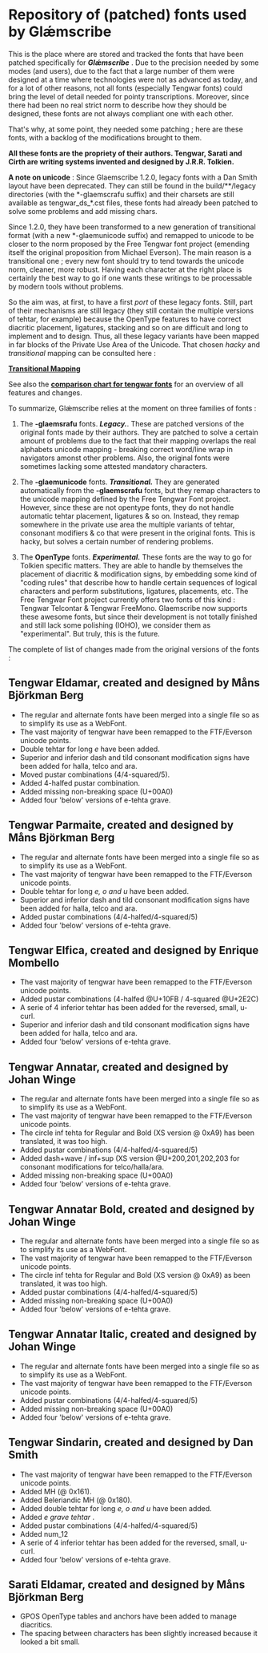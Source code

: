# Repository of (patched) fonts used by Glǽmscribe

This is the place where are stored and tracked the fonts that have been patched specifically for **_Glǽmscribe_** . Due to the precision needed by some modes (and users), due to the fact that a large number of them were designed at a time where technologies were not as advanced as today, and for a lot of other reasons, not all fonts (especially Tengwar fonts) could bring the level of detail needed for pointy transcriptions. Moreover, since there had been no real strict norm to describe how they should be designed, these fonts are not always compliant one with each other.

That's why, at some point, they needed some patching ; here are these fonts, with a backlog of the modifications brought to them.

**All these fonts are the propriety of their authors. Tengwar, Sarati and Cirth are writing systems invented and designed by J.R.R. Tolkien.**

**A note on unicode** : Since Glaemscribe 1.2.0, legacy fonts with a Dan Smith layout have been deprecated. They can still be found in the build/\*\*/legacy directories (with the \*-glaemscrafu suffix) and their charsets are still available as tengwar\_ds\_\*.cst files, these fonts had already been patched to solve some problems and add missing chars. 

Since 1.2.0, they have been transformed to a new generation of transitional format (with a new \*-glaemunicode suffix) and remapped to unicode to be closer to the norm proposed by the Free Tengwar font project (emending itself the original proposition from Michael Everson). The main reason is a transitional one ; every new font should try to tend towards the unicode norm, cleaner, more robust. Having each character at the right place is certainly the best way to go if one wants these writings to be processable by modern tools without problems.

So the aim was, at first, to have a first *port* of these legacy fonts. Still, part of their mechanisms are still legacy (they still contain the multiple versions of tehtar, for example) because the OpenType features to have correct diacritic placement, ligatures, stacking and so on are difficult and long to implement and to design. Thus, all these legacy variants have been mapped in far blocks of the Private Use Area of the Unicode. That chosen *hacky* and *transitional* mapping can be consulted here :

[**Transitional Mapping**](http://htmlpreview.github.io/?https://raw.githubusercontent.com/BenTalagan/glaemscribe/master/fonts/doc/glaemscribe_transitional_unicode_fonts_mapping.html)

See also the [**comparison chart for tengwar fonts**](http://htmlpreview.github.io/?https://raw.githubusercontent.com/BenTalagan/glaemscribe/master/fonts/doc/glaemscribe_tengwar_fonts.html) for an overview of all features and changes.

To summarize, Glǽmscribe relies at the moment on three families of fonts :

1) The **-glaemsrafu** fonts. **_Legacy._**. These are patched versions of the original fonts made by their authors. They are patched to solve a certain amount of problems due to the fact that their mapping overlaps the real alphabets unicode mapping - breaking correct word/line wrap in navigators amonst other problems. Also, the original fonts were sometimes lacking some attested mandatory characters.

2) The **-glaemunicode** fonts. **_Transitional._** They are generated automatically from the **-glaemscrafu** fonts, but they remap characters to the unicode mapping defined by the Free Tengwar Font project. However, since these are not opentype fonts, they do not handle automatic tehtar placement, ligatures & so on. Instead, they remap somewhere in the private use area the multiple variants of tehtar, consonant modifiers & co that were present in the original fonts. This is hacky, but solves a certain number of rendering problems. 

3) The **OpenType** fonts. **_Experimental._** These fonts are the way to go for Tolkien specific matters. They are able to handle by themselves the placement of diacritic & modification signs, by embedding some kind of "coding rules" that describe how to handle certain sequences of logical characters and perform substitutions, ligatures, placements, etc. The Free Tengwar Font project currently offers two fonts of this kind : Tengwar Telcontar & Tengwar FreeMono. Glaemscribe now supports these awesome fonts, but since their development is not totally finished and still lack some polishing (IOHO), we consider them as "experimental". But truly, this is the future.

The complete of list of changes made from the original versions of the fonts :

**Tengwar Eldamar**, created and designed by **Måns Björkman Berg**
--------------------------------------------------------------
 
* The regular and alternate fonts have been merged into a single file so as to simplify its use as a WebFont.
* The vast majority of tengwar have been remapped to the FTF/Everson unicode points.
* Double tehtar for long _e_ have been added.
* Superior and inferior dash and tild consonant modification signs have been added for halla, telco and ara.
* Moved pustar combinations (4/4-squared/5).
* Added 4-halfed pustar combination.
* Added missing non-breaking space (U+00A0)
* Added four 'below' versions of e-tehta grave.

**Tengwar Parmaite**, created and designed by **Måns Björkman Berg**
--------------------------------------------------------------

* The regular and alternate fonts have been merged into a single file so as to simplify its use as a WebFont.
* The vast majority of tengwar have been remapped to the FTF/Everson unicode points.
* Double tehtar for long _e, o and u_ have been added.
* Superior and inferior dash and tild consonant modification signs have been added for halla, telco and ara.
* Added pustar combinations (4/4-halfed/4-squared/5)
* Added four 'below' versions of e-tehta grave.

**Tengwar Elfica**, created and designed by **Enrique Mombello**
--------------------------------------------------------------

* The vast majority of tengwar have been remapped to the FTF/Everson unicode points.
* Added pustar combinations (4-halfed @U+10FB / 4-squared @U+2E2C)
* A serie of 4 inferior tehtar has been added for the reversed, small, u-curl.
* Superior and inferior dash and tild consonant modification signs have been added for halla, telco and ara.
* Added four 'below' versions of e-tehta grave.

**Tengwar Annatar**, created and designed by **Johan Winge**
--------------------------------------------------------------

* The regular and alternate fonts have been merged into a single file so as to simplify its use as a WebFont.
* The vast majority of tengwar have been remapped to the FTF/Everson unicode points.
* The circle inf tehta for Regular and Bold (XS version @ 0xA9) has been translated, it was too high.
* Added pustar combinations (4/4-halfed/4-squared/5)
* Added dash+wave / inf+sup (XS version @U+200,201,202,203 for consonant modifications for telco/halla/ara.
* Added missing non-breaking space (U+00A0)
* Added four 'below' versions of e-tehta grave.

**Tengwar Annatar Bold**, created and designed by **Johan Winge**
--------------------------------------------------------------

* The regular and alternate fonts have been merged into a single file so as to simplify its use as a WebFont.
* The vast majority of tengwar have been remapped to the FTF/Everson unicode points.
* The circle inf tehta for Regular and Bold (XS version @ 0xA9) as been translated, it was too high.
* Added pustar combinations (4/4-halfed/4-squared/5)
* Added missing non-breaking space (U+00A0)
* Added four 'below' versions of e-tehta grave.

**Tengwar Annatar Italic**, created and designed by **Johan Winge**
--------------------------------------------------------------

* The regular and alternate fonts have been merged into a single file so as to simplify its use as a WebFont.
* The vast majority of tengwar have been remapped to the FTF/Everson unicode points.
* Added pustar combinations (4/4-halfed/4-squared/5)
* Added missing non-breaking space (U+00A0)
* Added four 'below' versions of e-tehta grave.

**Tengwar Sindarin**, created and designed by **Dan Smith**
--------------------------------------------------------------

* The vast majority of tengwar have been remapped to the FTF/Everson unicode points.
* Added MH (@ 0x161).
* Added Beleriandic MH (@ 0x180).
* Added double tehtar for long _e, o and u_ have been added.
* Added _e grave tehtar_ . 
* Added pustar combinations (4/4-halfed/4-squared/5)
* Added num_12
* A serie of 4 inferior tehtar has been added for the reversed, small, u-curl.
* Added four 'below' versions of e-tehta grave.

  
**Sarati Eldamar**, created and designed by **Måns Björkman Berg**
--------------------------------------------------------------

* GPOS OpenType tables and anchors have been added to manage diacritics.
* The spacing between characters has been slightly increased because it looked a bit small.


